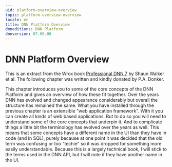 ```yaml
---
uid: platform-overview-overview
topic: platform-overview-overview
locale: en
title: DNN Platform Overview
dnneditions: DNN Platform
dnnversion: 07.00.00
---
```


# DNN Platform Overview

This is an extract from the Wrox book  [Professional DNN 7](https://www.amazon.com/Professional-DNN7-Open-Source-Platform/dp/111885084X) by Shaun Walker et al. 
The following chapter was written and kindly donated by P.A. Donker.

This chapter introduces you to some of the core concepts of the DNN Platform and gives an overview of how these fit together. 
Over the years DNN has evolved and changed appearance considerably but overall the structure has remained the same. 
What you have installed through the previous chapter is an extensible &quot;web application framework&quot;. 
With it you can create all kinds of web based applications. 
But to do so you will need to understand some of the core concepts that underpin it. 
And to complicate things a little bit the terminology has evolved over the years as well. 
This means that some concepts have a different name in the UI than they have in code (and in SQL), 
purely because at one point it was decided that the old term was confusing or too &quot;techie&quot; so it was dropped for something more easily understandable. 
Because this is a largely technical book, I will stick to the terms used in the DNN API, but I will note if they have another name in the UI.
